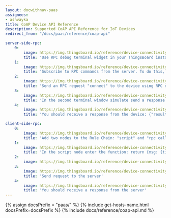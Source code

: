 ```yaml
---
layout: docwithnav-paas
assignees:
- ashvayka
title: CoAP Device API Reference 
description: Supported CoAP API Reference for IoT Devices
redirect_from: "/docs/paas/reference/coap-api"

server-side-rpc:
    0:
        image: https://img.thingsboard.io/reference/device-connectivity-apis/server-side-rpc-coap-1-paas.png 
        title: 'Use RPC debug terminal widget in your ThingsBoard instance'
    1:
        image: https://img.thingsboard.io/reference/device-connectivity-apis/server-side-rpc-coap-2-paas.png
        title: 'Subscribe to RPC commands from the server. To do this, in the first terminal window send GET request with observe flag'
    2:
        image: https://img.thingsboard.io/reference/device-connectivity-apis/server-side-rpc-coap-3-paas.png
        title: 'Send an RPC request "connect" to the device using RPC debug terminal widget'
    3:
        image: https://img.thingsboard.io/reference/device-connectivity-apis/server-side-rpc-coap-4-paas.png
        title: 'In the second terminal window simulate send a response from the device to the server'
    4:
        image: https://img.thingsboard.io/reference/device-connectivity-apis/server-side-rpc-coap-5-paas.png
        title: 'You should receive a response from the device: {"result":"ok"}'

client-side-rpc:
    0:
        image: https://img.thingsboard.io/reference/device-connectivity-apis/client-side-rpc-1-paas.png
        title: 'Add two nodes to the Rule Chain: "script" and "rpc call reply"'
    1:
        image: https://img.thingsboard.io/reference/device-connectivity-apis/client-side-rpc-2-paas.png
        title: 'In the script node enter the function: return {msg: {time:String(new Date())}, metadata: metadata, msgType: msgType};'
    2:
        image: https://img.thingsboard.io/reference/device-connectivity-apis/client-side-rpc-3-paas.png
    3:
        image: https://img.thingsboard.io/reference/device-connectivity-apis/client-side-rpc-coap-4-paas.png
        title: 'Send request to the server'
    4:
        image: https://img.thingsboard.io/reference/device-connectivity-apis/client-side-rpc-coap-5-paas.png
        title: 'You should receive a response from the server'
---
```


{% assign docsPrefix = "paas/" %}
{% include get-hosts-name.html docsPrefix=docsPrefix %}
{% include docs/reference/coap-api.md %}
